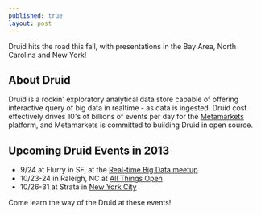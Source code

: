 ```yaml
---
published: true
layout: post
---
```


Druid hits the road this fall, with presentations in the Bay Area, North Carolina and New York!

## About Druid ##
Druid is a rockin' exploratory analytical data store capable of offering interactive query of big data in realtime - as data is ingested. Druid cost effectively drives 10's of billions of events per day for the [Metamarkets](www.metamarkets.com) platform, and Metamarkets is committed to building Druid in open source.

## Upcoming Druid Events in 2013 ##

* 9/24 at Flurry in SF, at the [Real-time Big Data meetup](http://www.meetup.com/Real-time-Big-Data/events/139221542/)
* 10/23-24 in Raleigh, NC at [All Things Open](http://www.allthingsopen.org)
* 10/26-31 at Strata in [New York City](http://strataconf.com/stratany2013?intcmp=il-strata-stny13-franchise-page)

Come learn the way of the Druid at these events!